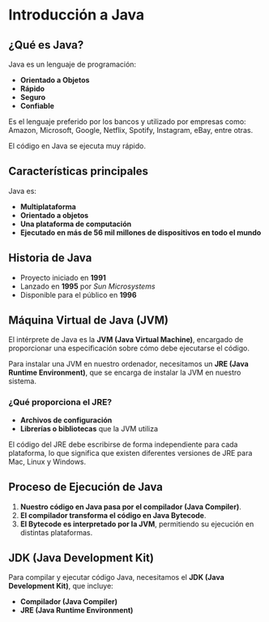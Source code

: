 # Introducción a Java

## ¿Qué es Java?

Java es un lenguaje de programación:

- **Orientado a Objetos**
- **Rápido**
- **Seguro**
- **Confiable**

Es el lenguaje preferido por los bancos y utilizado por empresas como:  
Amazon, Microsoft, Google, Netflix, Spotify, Instagram, eBay, entre otras.

El código en Java se ejecuta muy rápido.

## Características principales

Java es:

- **Multiplataforma**
- **Orientado a objetos**
- **Una plataforma de computación**
- **Ejecutado en más de 56 mil millones de dispositivos en todo el mundo**

## Historia de Java

- Proyecto iniciado en **1991**
- Lanzado en **1995** por _Sun Microsystems_
- Disponible para el público en **1996**

## Máquina Virtual de Java (JVM)

El intérprete de Java es la **JVM (Java Virtual Machine)**, encargado de proporcionar una especificación sobre cómo debe ejecutarse el código.

Para instalar una JVM en nuestro ordenador, necesitamos un **JRE (Java Runtime Environment)**, que se encarga de instalar la JVM en nuestro sistema.

### ¿Qué proporciona el JRE?

- **Archivos de configuración**
- **Librerías o bibliotecas** que la JVM utiliza

El código del JRE debe escribirse de forma independiente para cada plataforma, lo que significa que existen diferentes versiones de JRE para Mac, Linux y Windows.

## Proceso de Ejecución de Java

1. **Nuestro código en Java pasa por el compilador (Java Compiler)**.
2. **El compilador transforma el código en Java Bytecode**.
3. **El Bytecode es interpretado por la JVM**, permitiendo su ejecución en distintas plataformas.

## JDK (Java Development Kit)

Para compilar y ejecutar código Java, necesitamos el **JDK (Java Development Kit)**, que incluye:

- **Compilador (Java Compiler)**
- **JRE (Java Runtime Environment)**
